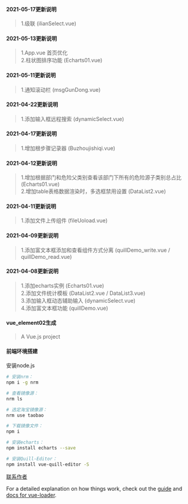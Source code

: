 #### 2021-05-17更新说明 
> 1.级联 (ilianSelect.vue)   


#### 2021-05-13更新说明 
> 1.App.vue 首页优化  
> 2.柱状图排序功能  (Echarts01.vue)  

#### 2021-05-11更新说明 
> 1.通知滚动栏 (msgGunDong.vue)  


#### 2021-04-22更新说明 
> 1.添加输入框远程搜索  (dynamicSelect.vue)    

#### 2021-04-17更新说明 
> 1.增加根步骤记录器  (Buzhoujishiqi.vue)  

#### 2021-04-12更新说明 
> 1.增加根据部门和危险父类别查看该部门下所有的危险源子类别总占比  (Echarts01.vue)  
> 2.增加table表格数据渲染时，多选框禁用设置  (DataList2.vue)

#### 2021-04-11更新说明 
> 1.添加文件上传组件 (fileUoload.vue)

#### 2021-04-09更新说明 
> 1.添加富文本框添加和查看组件方式分离  (quillDemo_write.vue  /  quillDemo_read.vue)

#### 2021-04-08更新说明  
> 1.添加echarts实例  (Echarts01.vue)  
> 2.添加文件统计模板  (DataList2.vue / DataList3.vue)  
> 3.添加输入框动态辅助输入  (dynamicSelect.vue)   
> 4.添加富文本框功能 (quillDemo.vue)  

#### vue_element02生成

> A Vue.js project

#### 前端环境搭建 

安装node.js 

``` bash
# 安装nrm：
npm i -g nrm

# 查看镜像源：
nrm ls

# 选定淘宝镜像源：
nrm use taobao

# 下载镜像文件：
npm i

# 安装echarts：
npm install echarts --save 

# 安装Quill-Editor：
npm install vue-quill-editor -S
```


[联系作者](http://wpa.qq.com/msgrd?v=3&uin=212522771&site=qq&menu=yes)

For a detailed explanation on how things work, check out the [guide](http://vuejs-templates.github.io/webpack/) and [docs for vue-loader](http://vuejs.github.io/vue-loader).
